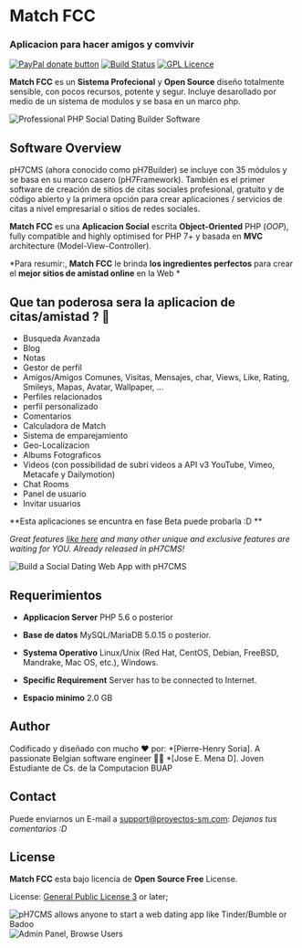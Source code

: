 # Match FCC
### Aplicacion para hacer amigos y comvivir

[![PayPal donate button](https://img.shields.io/badge/paypal-donate-orange.svg)](https://www.paypal.com/cgi-bin/webscr?cmd=_s-xclick&hosted_button_id=X457W3L7DAPC6 "Help keep me off the streets! ;)") [![Build Status](https://scrutinizer-ci.com/g/pH7Software/pH7-Social-Dating-CMS/badges/build.png?b=master)](https://scrutinizer-ci.com/g/pH7Software/pH7-Social-Dating-CMS/build-status/master) [![GPL Licence](https://badges.frapsoft.com/os/gpl/gpl.svg?v=103)](https://opensource.org/licenses/gpl-3.0.html)

**Match FCC** es un **Sistema Profecional** y **Open Source** diseño totalmente sensible, con pocos recursos, potente y segur.
Incluye desarollado por medio de un sistema de modulos y se basa en un marco php.

![Professional PHP Social Dating Builder Software](https://cloud.githubusercontent.com/assets/1325411/19419476/5475b32c-93d0-11e6-9756-8e7db8df129f.png)


## Software Overview

pH7CMS (ahora conocido como pH7Builder) se incluye con 35 módulos y se basa en su marco casero (pH7Framework). También es el primer software de creación de sitios de citas sociales profesional, gratuito y de código abierto y la primera opción para crear aplicaciones / servicios de citas a nivel empresarial o sitios de redes sociales.


**Match FCC** es una **Aplicacion Social** escrita **Object-Oriented** PHP (*OOP*), fully compatible and highly optimised for PHP 7+ y basada en **MVC** architecture (Model-View-Controller).


*Para resumir:, **Match FCC** le brinda **los ingredientes perfectos** para crear el **mejor sitios de amistad online** en la Web *


## Que tan poderosa sera la aplicacion de citas/amistad ? 🚀

* Busqueda Avanzada
* Blog
* Notas
* Gestor de perfil
* Amigos/Amigos Comunes, Visitas, Mensajes, char, Views, Like, Rating, Smileys, Mapas, Avatar, Wallpaper, ...
* Perfiles relacionados
* perfil personalizado
* Comentarios
* Calculadora de Match
* Sistema de emparejamiento
* Geo-Localizacion
* Albums Fotograficos
* Videos (con possibilidad de subri videos a API v3 YouTube, Vimeo, Metacafe y Dailymotion)
* Chat Rooms
* Panel de usuario
* Invitar usuarios


**Esta aplicaciones se encuntra en fase Beta puede probarla :D **

*Great features [like here](http://ph7cms.com/social-dating-features/) and many other unique and exclusive features are waiting for YOU. Already released in pH7CMS!*

![Build a Social Dating Web App with pH7CMS](https://cloud.githubusercontent.com/assets/1325411/19419481/657386a4-93d0-11e6-8eee-95deba2d30a0.png)


## Requerimientos

* **Applicacion Server** PHP 5.6 o posterior

* **Base de datos** MySQL/MariaDB 5.0.15 o posterior.

* **Systema Operativo** Linux/Unix (Red Hat, CentOS, Debian, FreeBSD, Mandrake, Mac OS, etc.), Windows.

* **Specific Requirement** Server has to be connected to Internet.

* **Espacio minimo** 2.0 GB

## Author

Codificado y diseñado con mucho ❤️ por:
*[Pierre-Henry Soria]. A passionate Belgian software engineer 🍫🍺
*[Jose E. Mena D]. Joven Estudiante de Cs. de la Computacion BUAP

## Contact

Puede enviarnos un E-mail a support@proyectos-sm.com: *Dejanos tus comentarios :D*

## License

**Match FCC** esta bajo licencia de **Open Source Free** License.

License: [General Public License 3](http://www.gnu.org/licenses/gpl.html) or later;


![pH7CMS allows anyone to start a web dating app like Tinder/Bumble or Badoo](https://cloud.githubusercontent.com/assets/1325411/19419477/5476b45c-93d0-11e6-823d-d293f186c0f7.png)
![Admin Panel, Browse Users](https://cloud.githubusercontent.com/assets/1325411/14080251/b476e5c6-f4fb-11e5-825e-ddc992ba1055.png)

